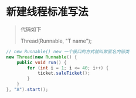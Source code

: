 # 新建线程标准写法

> 代码如下
>
> Thread(Runnable, "T name");

```java
// new Runnable() new 一个接口的方式就叫做匿名内部类
new Thread(new Runnable() {
    public void run() {
        for (int i = 1; i <= 40; i++) {
            ticket.saleTicket();
        }
    }
}, "A").start();
```







